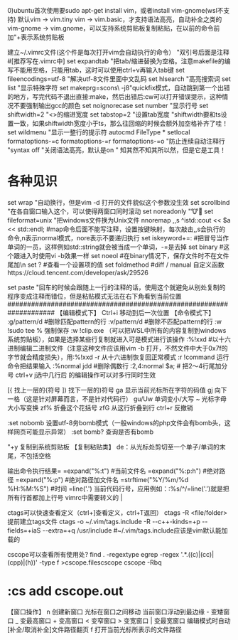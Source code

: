 0)ubuntu首次使用要sudo apt-get install vim，或者install vim-gnome(wsl不支持)
默认vim -> vim.tiny
vim -> vim.basic，才支持语法高亮，自动补全之类的
vim-gnome -> vim.gnome，可以支持系统剪贴板复制粘贴，在以前的命令前加"+表示系统剪贴板

建立~/.vimrc文件(这个件是每次打开vim会自动执行的命令）
"双引号后面是注释
#[推荐写在.vimrc中]
set expandtab "把tab/缩进替换为空格。注意makefile的编写不能用空格，只能用tab，这时可以使用ctrl+v再输入tab键
set fileencodings=utf-8 "解决utf-8文件里面中文乱码
set hlsearch "高亮搜索词
set list "显示特殊字符
set makeprg=scons\ -j8"quickfix模式，自动跳到第一个出错的地方，写完代码不退出直接:make，然后出错后:cw可以打开错误提示，这种情况不要强制输出gcc的颜色
set noignorecase
set number "显示行号
set shiftwidth=2 "<>的缩进宽度
set tabstop=2 "设置tab宽度 "shiftwidth要和ts设置一致，如果shiftwidth宽度小于ts，那么往回缩的时候会额外加空格补齐了哇！
set wildmenu "显示一整行的提示符
autocmd FileType * setlocal formatoptions-=c formatoptions-=r formatoptions-=o "防止连续自动注释行
"syntax off "关闭语法高亮，默认是on
" 知其然不知其所以然，但是它是工具！
# 各种见识
set wrap "自动换行，但是vim -d 打开的文件貌似这个参数没生效
set scrollbind "在各自窗口输入这个，可以使得两窗口同时滚动
set noreadonly "🐮🍺
set fileformat=unix "把windows文件换为Unix文件
nnoremap ,,s ^istd::cout << <ESC>$a << std::endl;<ESC> #map命令后面不能写注释，设置按键映射，每次敲击,,s会执行的命令,n表示normal模式，nore表示不要递归执行
set iskeyword+=: #把冒号当作单词的一员，这样例如std::string就会被当成一个单词，-=是去掉
set binary #这个跟进入时使用vi -b效果一样
set noeol #在binary情况下，保存文件时不在文件尾加\n
set <key>? #查看一个设置项的值
set foldmethod #diff / manual
自定义函数https://cloud.tencent.com/developer/ask/29526

set paste "回车的时候会跟随上一行的注释的话，使用这个就避免从别处复制的程序变成注释而错位，但是粘贴模式无法在右下角看到当前位置
####################################################################
【编辑模式下】
Ctrl+i  移动到后一次位置
【命令模式下】
:g/pattern/d    #删除匹配pattern的行
:v/pattern/d    #删除不匹配pattern的行
:w !sudo tee %      强制保存
:w !clip.exe （可以把WSL中所有的内容复制到windows系统剪贴板），如果是选择某些行复制就进入可是模式进行该操作
:%!xxd  #以十六进制编辑二进制文件（注意这种文件应该用vim -b 打开，不然文件中大于0x7f的字节就会精度损失），用:%!xxd -r 从十六进制恢复回正常模式
:r !command 运行命令把结果输入
:%normal jdd #删除偶数行 :2,4:normal $a; # 把2～4行尾加分号
ctrl+v j选中几行后 的编辑操作可以对多行同时生效

[{ 找上一层的{符号
]) 找下一层的)符号
ga  显示当前光标所在字符的码值
gj 向下一格（这是针对屏幕而言，不是针对代码行）
gu/Uw 单词变小/大写
~ 光标字母大小写变换
zf% 折叠这个花括号
zf<line>G 从这行折叠到<line>行
ctrl+r 反撤销

:set nobomb 设置utf-8务bomb模式（一般windows的php文件会有bomb头，这样网页可能显示异常）
:set bomb?  查询是否有bomb

"+y  复制到系统剪贴板
【复制粘贴类】
de：从光标处剪切至一个单子/单词的末尾，不包括空格

输出命令执行结果<C-R>=<function>
<C-R>=expand("%:t") #当前文件名
<C-R>=expand("%:p:h") #绝对路径
<C-R>=expand("%:p") #绝对路径加文件名
<C-R>=strftime("%Y/%m/%d %H:%M:%S") #时间
<C-R>=line('.') 当前代码行号，应用例如：:%s/^/\=line('.')就是把所有行首都加上行号
vimrc中需要转义的 |

ctags可以快速查看定义（ctrl+]查看定义，ctrl+T返回）
ctags -R <file/folder> 提前建立tags文件
ctags -o ~/.vim/tags.include -R --c++-kinds=+p --fields=+iaS --extra=+q /usr/include #~/.vim/tags.include应该是vim默认能加载的

cscope可以查看所有使用处?
find . -regextype egrep -regex '.*\.((c)|(cc)|(cpp)|(h))' -type f >cscope.filescscope
cscope -Rbq
# :cs add cscope.out

【窗口操作】
<c-w>n 创建新窗口
<c-w><jkhl> 光标在窗口之间移动
<c-w><JKHL> 当前窗口浮动到最边缘
<c-w><num>- 变矮窗口
<c-w><num>_ 变最高窗口
<c-w><num>+ 变高窗口
<c-w><num>< 变窄窗口
<c-w><num>> 变宽窗口
<c-w><num>| 变最宽窗口
<c-x><c-f> 编辑模式时自动[补全/取消补全]文件路径<c-p><c-n>翻页
<c-w>f 打开当前光标所表示的文件路径